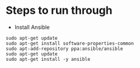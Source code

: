 # Steps to run through
- Install Ansible
```
sudo apt-get update
sudo apt-get install software-properties-common
sudo apt-add-repository ppa:ansible/ansible
sudo apt-get update
sudo apt-get install -y ansible
```
